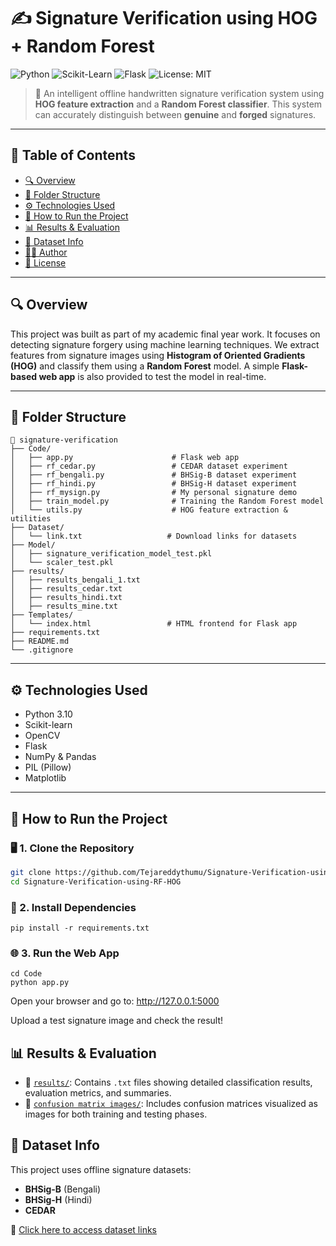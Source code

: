 # ✍️ Signature Verification using HOG + Random Forest

![Python](https://img.shields.io/badge/Python-3.12-blue?style=flat-square&logo=python)
![Scikit-Learn](https://img.shields.io/badge/Scikit--Learn-Model-orange?style=flat-square&logo=scikit-learn)
![Flask](https://img.shields.io/badge/Flask-WebApp-lightblue?style=flat-square&logo=flask)
![License: MIT](https://img.shields.io/badge/License-MIT-green.svg)

> 🧠 An intelligent offline handwritten signature verification system using **HOG feature extraction** and a **Random Forest classifier**. This system can accurately distinguish between **genuine** and **forged** signatures.

---

## 📌 Table of Contents
- [🔍 Overview](#-overview)
- [📁 Folder Structure](#-folder-structure)
- [⚙️ Technologies Used](#️-technologies-used)
- [🚀 How to Run the Project](#-how-to-run-the-project)
- [📊 Results & Evaluation](#-results--evaluation)
- [📂 Dataset Info](#-dataset-info)
- [🙋‍♂️ Author](#-author)
- [📄 License](#-license)

---

## 🔍 Overview

This project was built as part of my academic final year work. It focuses on detecting signature forgery using machine learning techniques. We extract features from signature images using **Histogram of Oriented Gradients (HOG)** and classify them using a **Random Forest** model. A simple **Flask-based web app** is also provided to test the model in real-time.

---

## 📁 Folder Structure
```
📁 signature-verification
├── Code/
│   ├── app.py                      # Flask web app
│   ├── rf_cedar.py                 # CEDAR dataset experiment
│   ├── rf_bengali.py               # BHSig-B dataset experiment
│   ├── rf_hindi.py                 # BHSig-H dataset experiment
│   ├── rf_mysign.py                # My personal signature demo
│   ├── train_model.py              # Training the Random Forest model
│   └── utils.py                    # HOG feature extraction & utilities
├── Dataset/
│   └── link.txt                   # Download links for datasets
├── Model/
│   ├── signature_verification_model_test.pkl
│   └── scaler_test.pkl
├── results/
│   ├── results_bengali_1.txt       
│   ├── results_cedar.txt
│   ├── results_hindi.txt               
│   ├── results_mine.txt                 
├── Templates/
│   └── index.html                 # HTML frontend for Flask app
├── requirements.txt
├── README.md
└── .gitignore
```

---

## ⚙️ Technologies Used

- Python 3.10
- Scikit-learn
- OpenCV
- Flask
- NumPy & Pandas
- PIL (Pillow)
- Matplotlib

---

## 🚀 How to Run the Project

### 🖥️ 1. Clone the Repository
```bash
git clone https://github.com/Tejareddythumu/Signature-Verification-using-RF-HOG.git
cd Signature-Verification-using-RF-HOG
```
### 🧱 2. Install Dependencies
```
pip install -r requirements.txt
```
### 🌐 3. Run the Web App
```
cd Code
python app.py
```
Open your browser and go to:
http://127.0.0.1:5000

Upload a test signature image and check the result!

## 📊 Results & Evaluation

- 📁 [`results/`](./results): Contains `.txt` files showing detailed classification results, evaluation metrics, and summaries.
- 📁 [`confusion matrix images/`](./confusion%20matrix%20images): Includes confusion matrices visualized as images for both training and testing phases.
## 📂 Dataset Info
This project uses offline signature datasets:

- **BHSig-B** (Bengali)  
- **BHSig-H** (Hindi)  
- **CEDAR**

🔗 [Click here to access dataset links](./Dataset/LINK.txt)
